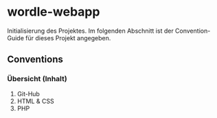# wordle-webapp

Initialisierung des Projektes. Im folgenden Abschnitt ist der Convention-Guide für dieses Projekt angegeben.

## Conventions

### Übersicht (Inhalt)

1. Git-Hub
2. HTML & CSS
3. PHP